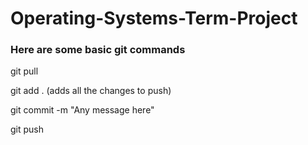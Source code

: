 # Operating-Systems-Term-Project

### Here are some basic git commands
git pull

git add . 
	(adds all the changes to push)

git commit -m "Any message here"

git push